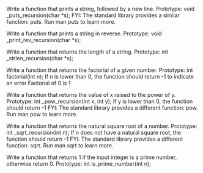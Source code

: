 Write a function that prints a string, followed by a new line.
Prototype: void _puts_recursion(char *s); FYI: The standard library provides a similar function: puts. Run man puts to learn more.

Write a function that prints a string in reverse.
Prototype: void _print_rev_recursion(char *s);

Write a function that returns the length of a string.
Prototype: int _strlen_recursion(char *s);

Write a function that returns the factorial of a given number.
Prototype: int factorial(int n); If n is lower than 0, the function should return -1 to indicate an error Factorial of 0 is 1

Write a function that returns the value of x raised to the power of y.
Prototype: int _pow_recursion(int x, int y); If y is lower than 0, the function should return -1 FYI: The standard library provides a different function: pow. Run man pow to learn more.

Write a function that returns the natural square root of a number.
Prototype: int _sqrt_recursion(int n); If n does not have a natural square root, the function should return -1 FYI: The standard library provides a different function: sqrt. Run man sqrt to learn more.

Write a function that returns 1 if the input integer is a prime number, otherwise return 0.
Prototype: int is_prime_number(int n);
